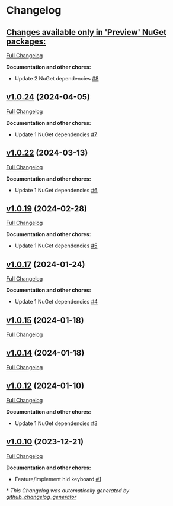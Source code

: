 # Changelog

## [**Changes available only in 'Preview' NuGet packages:**](https://github.com/nanoframework/nanoFramework.Bluetooth.Hid/tree/HEAD)

[Full Changelog](https://github.com/nanoframework/nanoFramework.Bluetooth.Hid/compare/v1.0.24...HEAD)

**Documentation and other chores:**

- Update 2 NuGet dependencies [\#8](https://github.com/nanoframework/nanoFramework.Bluetooth.Hid/pull/8)

## [v1.0.24](https://github.com/nanoframework/nanoFramework.Bluetooth.Hid/tree/v1.0.24) (2024-04-05)

[Full Changelog](https://github.com/nanoframework/nanoFramework.Bluetooth.Hid/compare/v1.0.22...v1.0.24)

**Documentation and other chores:**

- Update 1 NuGet dependencies [\#7](https://github.com/nanoframework/nanoFramework.Bluetooth.Hid/pull/7)

## [v1.0.22](https://github.com/nanoframework/nanoFramework.Bluetooth.Hid/tree/v1.0.22) (2024-03-13)

[Full Changelog](https://github.com/nanoframework/nanoFramework.Bluetooth.Hid/compare/v1.0.19...v1.0.22)

**Documentation and other chores:**

- Update 1 NuGet dependencies [\#6](https://github.com/nanoframework/nanoFramework.Bluetooth.Hid/pull/6)

## [v1.0.19](https://github.com/nanoframework/nanoFramework.Bluetooth.Hid/tree/v1.0.19) (2024-02-28)

[Full Changelog](https://github.com/nanoframework/nanoFramework.Bluetooth.Hid/compare/v1.0.17...v1.0.19)

**Documentation and other chores:**

- Update 1 NuGet dependencies [\#5](https://github.com/nanoframework/nanoFramework.Bluetooth.Hid/pull/5)

## [v1.0.17](https://github.com/nanoframework/nanoFramework.Bluetooth.Hid/tree/v1.0.17) (2024-01-24)

[Full Changelog](https://github.com/nanoframework/nanoFramework.Bluetooth.Hid/compare/v1.0.15...v1.0.17)

**Documentation and other chores:**

- Update 1 NuGet dependencies [\#4](https://github.com/nanoframework/nanoFramework.Bluetooth.Hid/pull/4)

## [v1.0.15](https://github.com/nanoframework/nanoFramework.Bluetooth.Hid/tree/v1.0.15) (2024-01-18)

[Full Changelog](https://github.com/nanoframework/nanoFramework.Bluetooth.Hid/compare/v1.0.14...v1.0.15)

## [v1.0.14](https://github.com/nanoframework/nanoFramework.Bluetooth.Hid/tree/v1.0.14) (2024-01-18)

[Full Changelog](https://github.com/nanoframework/nanoFramework.Bluetooth.Hid/compare/v1.0.12...v1.0.14)

## [v1.0.12](https://github.com/nanoframework/nanoFramework.Bluetooth.Hid/tree/v1.0.12) (2024-01-10)

[Full Changelog](https://github.com/nanoframework/nanoFramework.Bluetooth.Hid/compare/v1.0.10...v1.0.12)

**Documentation and other chores:**

- Update 1 NuGet dependencies [\#3](https://github.com/nanoframework/nanoFramework.Bluetooth.Hid/pull/3)

## [v1.0.10](https://github.com/nanoframework/nanoFramework.Bluetooth.Hid/tree/v1.0.10) (2023-12-21)

[Full Changelog](https://github.com/nanoframework/nanoFramework.Bluetooth.Hid/compare/76fb33010ae656a6615255c60a9b3b36bfde445b...v1.0.10)

**Documentation and other chores:**

- Feature/implement hid keyboard [\#1](https://github.com/nanoframework/nanoFramework.Bluetooth.Hid/pull/1)



\* *This Changelog was automatically generated by [github_changelog_generator](https://github.com/github-changelog-generator/github-changelog-generator)*
